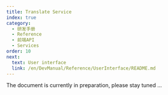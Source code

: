 ```yaml
---
title: Translate Service
index: true
category:
  - 研发手册
  - Reference
  - 前端API
  - Services
order: 10
next:
  text: User interface
  link: /en/DevManual/Reference/UserInterface/README.md
---
```


The document is currently in preparation, please stay tuned ...
